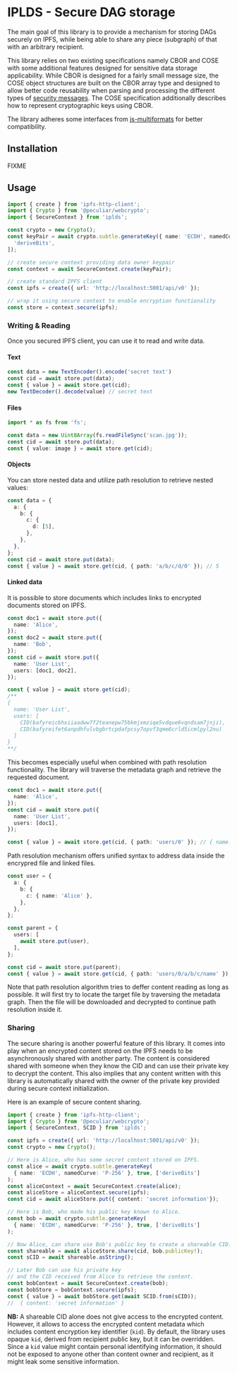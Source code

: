 # IPLDS - Secure DAG storage

The main goal of this library is to provide a mechanism for storing DAGs securely on IPFS, while being able to share any piece (subgraph) of that with an arbitrary recipient.

This library relies on two existing specifications namely CBOR and COSE with some additional features designed for sensitive data storage applicability.
While CBOR is designed for a fairly small message size, the COSE object structures are built on the CBOR array type and designed to allow better code
reusability when parsing and processing the different types of [security messages](https://tools.ietf.org/html/rfc8152#section-2).
The COSE specification additionally describes how to represent cryptographic keys using CBOR.

The library adheres some interfaces from [js-multiformats](https://github.com/multiformats/js-multiformats) for better compatibility.

## Installation

FIXME

## Usage

```typescript
import { create } from 'ipfs-http-client';
import { Crypto } from '@peculiar/webcrypto';
import { SecureContext } from 'iplds';

const crypto = new Crypto();
const keyPair = await crypto.subtle.generateKey({ name: 'ECDH', namedCurve: 'P-256' }, true, [
  'deriveBits',
]);

// create secure context providing data owner keypair
const context = await SecureContext.create(keyPair);

// create standard IPFS client
const ipfs = create({ url: 'http://localhost:5001/api/v0' });

// wrap it using secure context to enable encryption functionality 
const store = context.secure(ipfs);

```

### Writing & Reading

Once you secured IPFS client, you can use it to read and write data.

#### Text
```typescript
const data = new TextEncoder().encode('secret text')
const cid = await store.put(data);
const { value } = await store.get(cid);
new TextDecoder().decode(value) // secret text
```
#### Files
```typescript
import * as fs from 'fs';

const data = new Uint8Array(fs.readFileSync('scan.jpg'));
const cid = await store.put(data);
const { value: image } = await store.get(cid);
```
#### Objects
You can store nested data and utilize path resolution to retrieve nested values:
```typescript
const data = {
  a: {
    b: {
      c: {
        d: [5],
      },
    },
  },
};
const cid = await store.put(data);
const { value } = await store.get(cid, { path: 'a/b/c/d/0' }); // 5
```

#### Linked data
It is possible to store documents which includes links to encrypted documents stored on IPFS.
```typescript
const doc1 = await store.put({
  name: 'Alice',
});
const doc2 = await store.put({
  name: 'Bob',
});
const cid = await store.put({
  name: 'User List',
  users: [doc1, doc2],
});

const { value } = await store.get(cid);
/**
{
  name: 'User List',
  users: [
    CID(bafyreicbhxiiaadww7f2teanepw75bkmjxmziqe5vdque6vqndsam7jnji),
    CID(bafyreifet6anpdhfulvbgbrtcpdafpcsy7opvf3qme6crld5icmlpyl2nu)
  ]
}
**/

```
This becomes especially useful when combined with path resolution functionality.
The library will traverse the metadata graph and retrieve the requested document.
```typescript
const doc1 = await store.put({
  name: 'Alice',
});
const cid = await store.put({
  name: 'User List',
  users: [doc1],
});

const { value } = await store.get(cid, { path: 'users/0' }); // { name: 'Alice' }
```
Path resolution mechanism offers unified syntax to address data inside the encrypred file and linked files.
```typescript
const user = {
  a: {
    b: {
      c: { name: 'Alice' },
    },
  },
};

const parent = {
  users: [
    await store.put(user),
  ],
};

const cid = await store.put(parent);
const { value } = await store.get(cid, { path: 'users/0/a/b/c/name' }); // 'Alice'
```
Note that path resolution algorithm tries to deffer content reading as long as possible.
It will first try to locate the target file by traversing the metadata graph. Then the file will be downloaded and decrypted to continue path resolution inside it.

### Sharing
The secure sharing is another powerful feature of this library. It comes into play when an encrypted content stored on the IPFS needs to be asynchronously shared with another party.
The content is considered shared with someone when they know the CID and can use their private key to decrypt the content.
This also implies that any content written with this library is automatically shared with the owner of the private key provided during secure context initialization.

Here is an example of secure content sharing.

```typescript
import { create } from 'ipfs-http-client';
import { Crypto } from '@peculiar/webcrypto';
import { SecureContext, SCID } from 'iplds';

const ipfs = create({ url: 'http://localhost:5001/api/v0' });
const crypto = new Crypto();

// Here is Alice, who has some secret content stored on IPFS.
const alice = await crypto.subtle.generateKey(
  { name: 'ECDH', namedCurve: 'P-256' }, true, ['deriveBits']
);
const aliceContext = await SecureContext.create(alice);
const aliceStore = aliceContext.secure(ipfs);
const cid = await aliceStore.put({ content: 'secret information'});

// Here is Bob, who made his public key known to Alice.
const bob = await crypto.subtle.generateKey(
  { name: 'ECDH', namedCurve: 'P-256' }, true, ['deriveBits']
);

// Now Alice, can share use Bob's public key to create a shareable CID.
const shareable = await aliceStore.share(cid, bob.publicKey!);
const sCID = await shareable.asString();

// Later Bob can use his private key
// and the CID received from Alice to retrieve the content.
const bobContext = await SecureContext.create(bob);
const bobStore = bobContext.secure(ipfs);
const { value } = await bobStore.get(await SCID.from(sCID));
//  { content: 'secret information' }
```
**NB:** A shareable CID alone does not give access to the encrypted content.
However, it allows to access the encrypted content metadata which includes content encryption key identifier (`kid`).
By default, the library uses opaque `kid`, derived from recipient public key, but it can be overridden.
Since a `kid` value might contain personal identifying information, it should not be exposed to anyone other than content owner and recipient, as it might leak some sensitive information.
